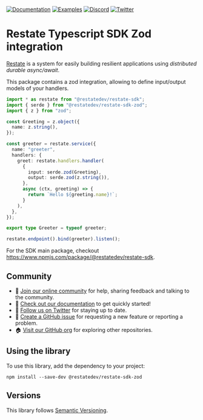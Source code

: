 [![Documentation](https://img.shields.io/badge/doc-reference-blue)](https://docs.restate.dev)
[![Examples](https://img.shields.io/badge/view-examples-blue)](https://github.com/restatedev/examples)
[![Discord](https://img.shields.io/discord/1128210118216007792?logo=discord)](https://discord.gg/skW3AZ6uGd)
[![Twitter](https://img.shields.io/twitter/follow/restatedev.svg?style=social&label=Follow)](https://twitter.com/intent/follow?screen_name=restatedev)

# Restate Typescript SDK Zod integration

[Restate](https://restate.dev/) is a system for easily building resilient applications using *distributed durable async/await*.

This package contains a zod integration, allowing to define input/output models of your handlers.

```typescript
import * as restate from "@restatedev/restate-sdk";
import { serde } from "@restatedev/restate-sdk-zod";
import { z } from "zod";

const Greeting = z.object({
  name: z.string(),
});

const greeter = restate.service({
  name: "greeter",
  handlers: {
    greet: restate.handlers.handler(
      {
        input: serde.zod(Greeting),
        output: serde.zod(z.string()),
      },
      async (ctx, greeting) => {
        return `Hello ${greeting.name}!`;
      }
    ),
  },
});

export type Greeter = typeof greeter;

restate.endpoint().bind(greeter).listen();
```

For the SDK main package, checkout https://www.npmjs.com/package/@restatedev/restate-sdk.

## Community

* 🤗️ [Join our online community](https://discord.gg/skW3AZ6uGd) for help, sharing feedback and talking to the community.
* 📖 [Check out our documentation](https://docs.restate.dev) to get quickly started!
* 📣 [Follow us on Twitter](https://twitter.com/restatedev) for staying up to date.
* 🙋 [Create a GitHub issue](https://github.com/restatedev/sdk-typescript/issues) for requesting a new feature or reporting a problem.
* 🏠 [Visit our GitHub org](https://github.com/restatedev) for exploring other repositories.

## Using the library

To use this library, add the dependency to your project:

```shell
npm install --save-dev @restatedev/restate-sdk-zod
```

## Versions

This library follows [Semantic Versioning](https://semver.org/).
